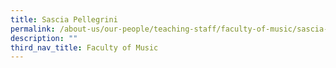 ```yaml
---
title: Sascia Pellegrini
permalink: /about-us/our-people/teaching-staff/faculty-of-music/sascia-pellegrini/
description: ""
third_nav_title: Faculty of Music
---
```


